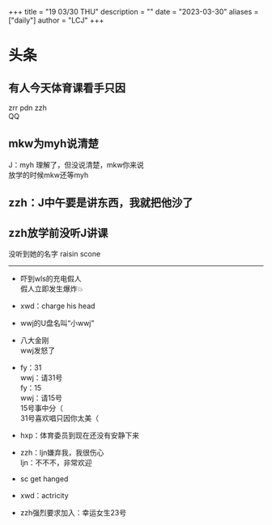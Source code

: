 +++
title = "19 03/30 THU"
description = ""
date = "2023-03-30"
aliases = ["daily"]
author = "LCJ"
+++

# 头条

## 有人今天体育课看手只因

zrr pdn zzh  
QQ

## mkw为myh说清楚

J：myh 理解了，但没说清楚，mkw你来说  
放学的时候mkw还等myh

## zzh：J中午要是讲东西，我就把他沙了

## zzh放学前没听J讲课

没听到她的名字 raisin scone

---

- 吓到wls的充电假人  
假人立即发生爆炸💥

- xwd：charge his head

- wwj的U盘名叫“小wwj”

- 八大金刚  
wwj发怒了

- fy：31  
wwj：请31号  
fy：15  
wwj：请15号  
15号事中分（  
31号喜欢唱只因你太美（

- hxp：体育委员到现在还没有安静下来

- zzh：ljn嫌弃我，我很伤心  
ljn：不不不，非常欢迎

- sc get hanged

- xwd：actricity

- zzh强烈要求加入：幸运女生23号